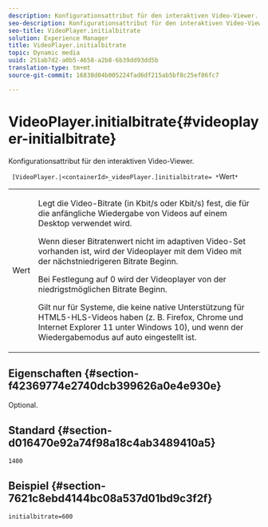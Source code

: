 ```yaml
---
description: Konfigurationsattribut für den interaktiven Video-Viewer.
seo-description: Konfigurationsattribut für den interaktiven Video-Viewer.
seo-title: VideoPlayer.initialbitrate
solution: Experience Manager
title: VideoPlayer.initialbitrate
topic: Dynamic media
uuid: 251ab7d2-a0b5-4658-a2b8-6b39dd93dd5b
translation-type: tm+mt
source-git-commit: 16838d04b005224fad6df215ab5bf8c25ef86fc7

---
```



# VideoPlayer.initialbitrate{#videoplayer-initialbitrate}

Konfigurationsattribut für den interaktiven Video-Viewer.

` [VideoPlayer.|<containerId>_videoPlayer.]initialbitrate= *`Wert`*`

<table id="table_C616483932C2482CA9794DDD7313FD7C"> 
 <tbody> 
  <tr> 
   <td colname="col1"> <p> <span class="codeph"> Wert</span> </p> </td> 
   <td colname="col2"> <p> Legt die Video-Bitrate (in Kbit/s oder Kbit/s) fest, die für die anfängliche Wiedergabe von Videos auf einem Desktop verwendet wird. </p> <p>Wenn dieser Bitratenwert nicht im adaptiven Video-Set vorhanden ist, wird der Videoplayer mit dem Video mit der nächstniedrigeren Bitrate Beginn. </p> <p>Bei Festlegung auf <span class="codeph"> 0</span> wird der Videoplayer von der niedrigstmöglichen Bitrate Beginn. </p> <p>Gilt nur für Systeme, die keine native Unterstützung für HTML5-HLS-Videos haben (z. B. Firefox, Chrome und Internet Explorer 11 unter Windows 10), und wenn der Wiedergabemodus auf auto eingestellt ist. </p> </td> 
  </tr> 
 </tbody> 
</table>

## Eigenschaften {#section-f42369774e2740dcb399626a0e4e930e}

Optional.

## Standard {#section-d016470e92a74f98a18c4ab3489410a5}

`1400`

## Beispiel {#section-7621c8ebd4144bc08a537d01bd9c3f2f}

```
initialbitrate=600
```


